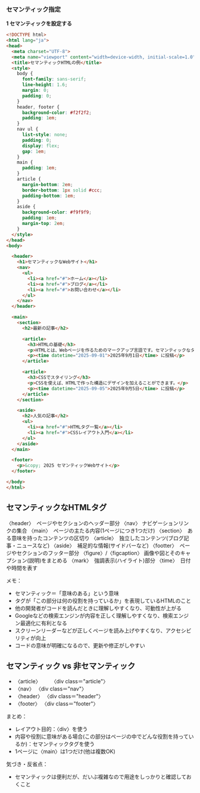 ### セマンティック指定

**1 セマンティックを設定する**
```html
<!DOCTYPE html>
<html lang="ja">
<head>
  <meta charset="UTF-8">
  <meta name="viewport" content="width=device-width, initial-scale=1.0">
  <title>セマンティックHTMLの例</title>
  <style>
    body {
      font-family: sans-serif;
      line-height: 1.6;
      margin: 0;
      padding: 0;
    }
    header, footer {
      background-color: #f2f2f2;
      padding: 1em;
    }
    nav ul {
      list-style: none;
      padding: 0;
      display: flex;
      gap: 1em;
    }
    main {
      padding: 1em;
    }
    article {
      margin-bottom: 2em;
      border-bottom: 1px solid #ccc;
      padding-bottom: 1em;
    }
    aside {
      background-color: #f9f9f9;
      padding: 1em;
      margin-top: 2em;
    }
  </style>
</head>
<body>
```

```html
  <header>
    <h1>セマンティックなWebサイト</h1>
    <nav>
      <ul>
        <li><a href="#">ホーム</a></li>
        <li><a href="#">ブログ</a></li>
        <li><a href="#">お問い合わせ</a></li>
      </ul>
    </nav>
  </header>
```

```html
  <main>
    <section>
      <h2>最新の記事</h2>

      <article>
        <h3>HTMLの基礎</h3>
        <p>HTMLとは、Webページを作るためのマークアップ言語です。セマンティックなタグを使うことで、構造が明確になります。</p>
        <p><time datetime="2025-09-01">2025年9月1日</time> に投稿</p>
      </article>

      <article>
        <h3>CSSでスタイリング</h3>
        <p>CSSを使えば、HTMLで作った構造にデザインを加えることができます。</p>
        <p><time datetime="2025-09-05">2025年9月5日</time> に投稿</p>
      </article>
    </section>

    <aside>
      <h2>人気の記事</h2>
      <ul>
        <li><a href="#">HTMLタグ一覧</a></li>
        <li><a href="#">CSSレイアウト入門</a></li>
      </ul>
    </aside>
  </main>

  <footer>
    <p>&copy; 2025 セマンティックWebサイト</p>
  </footer>

</body>
</html>
```

## セマンティックなHTMLタグ
〈header〉　ページやセクションのヘッダー部分
〈nav〉  ナビゲーションリンクの集合
〈main〉　ページの主たる内容(1ページにつき1つだけ)
〈section〉　ある意味を持ったコンテンツの区切り
〈article〉　独立したコンテンツ(ブログ記事・ニュースなど)
〈aside〉　補足的な情報(サイドバーなど)
〈footter〉　ページやセクションのフッター部分
〈figure〉/〈figcaption〉  画像や図とそのキャプション(説明)をまとめる
〈mark〉　強調表示(ハイライト)部分
〈time〉　日付や時間を表す


メモ：
- セマンティック＝「意味のある」という意味
- タグが「この部分は何の役割を持っているか」を表現しているHTMLのこと
- 他の開発者がコードを読んだときに理解しやすくなり、可動性が上がる
- Googleなどの検索エンジンが内容を正しく理解しやすくなり、検索エンジン最適化に有利となる
- スクリーンリーダーなどが正しくページを読み上げやすくなり、アクセシビリティが向上
- コードの意味が明確になるので、更新や修正がしやすい


## セマンティック vs 非セマンティック
- 〈article〉　　　〈div class＝"article"〉
-  〈nav〉               〈div class＝"nav"〉
- 〈header〉          〈div class＝"header"〉
- 〈footer〉            〈div class＝"footer"〉


まとめ：
- レイアウト目的：〈div〉を使う
- 内容や役割に意味がある場合(この部分はページの中でどんな役割を持っているか)：セマンティックタグを使う
- 1ページに〈main〉は1つだけ(他は複数OK)


気づき・反省点：
- セマンティックは便利だが、だいぶ複雑なので用途をしっかりと確認しておくこと